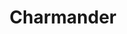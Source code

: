---
title: Charmander
description: Kolorowanki Charmander
canonical: /bajki/pokemon/charmander
tags:
- bajki
- pokemon
---